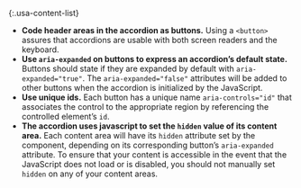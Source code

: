 {:.usa-content-list}
- **Code header areas in the accordion as buttons.** Using a `<button>` assures that accordions are usable with both screen readers and the keyboard.
- **Use `aria-expanded` on buttons to express an accordion’s default state.** Buttons should state if they are expanded by default with `aria-expanded="true"`. The `aria-expanded="false"` attributes will be added to other buttons when the accordion is initialized by the JavaScript.
- **Use unique ids.** Each button has a unique name `aria-controls="id"` that associates the control to the appropriate region by referencing the controlled element’s `id`.
- **The accordion uses javascript to set the `hidden` value of its content area.** Each content area will have its `hidden` attribute set by the component, depending on its corresponding button’s `aria-expanded` attribute. To ensure that your content is accessible in the event that the JavaScript does not load or is disabled, you should not manually set `hidden` on any of your content areas.
